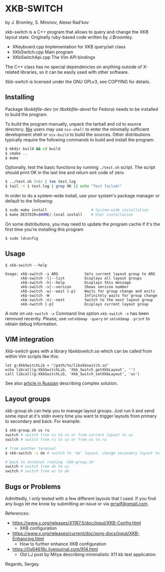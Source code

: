 
XKB-SWITCH
===========
by J. Bromley, S. Mironov, Alexei Rad'kov

xkb-switch is a C++ program that allows to query and change the XKB layout state.
Originally ruby-based code written by J.Broomley.

* XKeyboard.cpp  Implementation for XKB query/set class
* XKbSwitch.cpp  Main program
* XKbSwitchApi.cpp The Vim API bindings

The C++ class has no special dependencies on anything outside of
X-related libraries, so it can be easily used with other software.

Xkb-switch is licensed under the GNU GPLv3, see COPYING for details.

Installing
----------

Package *libxkbfile-dev* (or *libxkbfile-devel* for Fedora) needs to be
installed to build the program.

To build the program manually, unpack the tarball and cd to source directory.
[Nix](http://nixos.org/nix) users may use `nix-shell` to enter the minimally
sufficient development shell or `nix-build` to build the sources. Other
distributions typically require the following commands to build and install the
program:

```sh
$ mkdir build && cd build
$ cmake ..
$ make
```

Optionally, test the basic functions by running `./test.sh` script. The script
should print OK in the last line and return exit code of zero.

```sh
$ ../test.sh 2>&1 | tee test.log
$ tail -n 1 test.log | grep OK || echo "Test failed!"
```

In order to do a system-wide install, use your system's package manager or
default to the following:

```sh
$ sudo make install                    # System-wide installation
$ make DESTDIR=$HOME/.local install    # User installation
```

On some distributions, you may need to update the program cache if it's the
first time you're installing this program

```sh
$ sudo ldconfig
```

Usage
-----

```
$ xkb-switch --help

Usage: xkb-switch -s ARG            Sets current layout group to ARG
       xkb-switch -l|--list         Displays all layout groups
       xkb-switch -h|--help         Displays this message
       xkb-switch -v|--version      Shows version number
       xkb-switch -w|--wait [-p]    Waits for group change and exits
       xkb-switch -W                Infinitely waits for group change
       xkb-switch -n|--next         Switch to the next layout group
       xkb-switch [-p]              Displays current layout group
```

*A note on `xkb-switch -x`*
Command line option `xkb-switch -x` has been removed recently. Please, use `setxkbmap
-query` or `setxkbmap -print` to obtain debug information.

VIM integration
---------------

Xkb-switch goes with a library libxkbswitch.so which can be called from
within Vim scripts like this:

```vim
let g:XkbSwitchLib = "/path/to/libxkbswitch.so"
echo libcall(g:XkbSwitchLib, 'Xkb_Switch_getXkbLayout', '')
call libcall(g:XkbSwitchLib, 'Xkb_Switch_setXkbLayout', 'us')
```

See also [article in Russian](http://lin-techdet.blogspot.ru/2012/12/vim-xkb-switch-libcall.html)
describing complex solution.

Layout groups
-------------

xkb-group.sh can help you to manage layout groups. Just run it and send some
input at it's stdin every time you want to trigger layouts from primary to
secondary and back. For example:

```sh
$ xkb-group.sh us ru
switch # switch from us to ru or from current layout to us
switch # switch from ru to us or from us to ru

# from another terminal
$ xkb-switch -s de # switch to 'de' layout, change secondary layout to 'de'

# back to terminal running `xkb-group.sh'
switch # switch from de to us
switch # switch from us to de
```

Bugs or Problems
----------------

Admittedly, I only tested with a few different layouts that I used. If you find
any bugs let me know by submitting an issue or via grrwlf@gmail.com.

References:

* <https://www.x.org/releases/X11R7.5/doc/input/XKB-Config.html>
  - XKB configuration
* <https://www.x.org/releases/current/doc/xorg-docs/input/XKB-Enhancing.html>
  - How to further enhance XKB configuration
* <https://0x64616c.livejournal.com/914.html>
  - Old LJ post by Mitya describing minimalistic X11 kb test application

Regards,
Sergey.

